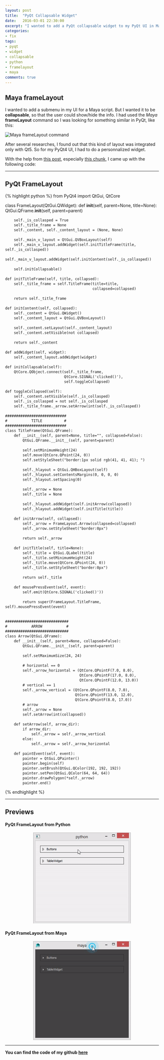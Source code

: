 ```yaml
---
layout: post
title:  "PyQt Collapsable Widget"
date:   2016-03-01 22:30:00
excerpt: "I wanted to add a PyQt collapsable widget to my PyQt UI in Maya (like the frameLayout command). Turned out it does not exist until Qt5, so I had to make it myself..."
categories: 
- fix
tags:
- pyqt
- widget
- collapsable
- python
- framelayout
- maya
comments: true
---
```


Maya frameLayout
----------------

I wanted to add a submenu in my UI for a Maya script. But I wanted it to be **collapsable**, so that the user could show/hide the info. I had used the *Maya* **frameLayout** command so I was looking for something similar in PyQt, like this:

![Maya frameLayout command]({{site.url}}/assets/images/posts/pyqt-collapsable-widget/maya_framelayout.gif)

After several researches, I found out that this kind of layout was integrated only with Qt5. So for my PyQt4 UI, I had to do a personnalized widget.

With the help from [this post](https://groups.google.com/d/msg/python_inside_maya/vO1pvA4YhF0/WpXMlkpgl54J), especially [this chunk](http://pastebin.com/qYgDDYsB), I came up with the following code:

---

PyQt FrameLayout
----------------

{% highlight python %}
from PyQt4 import QtGui, QtCore

class FrameLayout(QtGui.QWidget):
    def __init__(self, parent=None, title=None):
        QtGui.QFrame.__init__(self, parent=parent)

        self._is_collasped = True
        self._title_frame = None
        self._content, self._content_layout = (None, None)

        self._main_v_layout = QtGui.QVBoxLayout(self)
        self._main_v_layout.addWidget(self.initTitleFrame(title, self._is_collasped))
        self._main_v_layout.addWidget(self.initContent(self._is_collasped))

        self.initCollapsable()

    def initTitleFrame(self, title, collapsed):
        self._title_frame = self.TitleFrame(title=title,
                                            collapsed=collapsed)

        return self._title_frame

    def initContent(self, collapsed):
        self._content = QtGui.QWidget()
        self._content_layout = QtGui.QVBoxLayout()

        self._content.setLayout(self._content_layout)
        self._content.setVisible(not collapsed)

        return self._content

    def addWidget(self, widget):
        self._content_layout.addWidget(widget)

    def initCollapsable(self):
        QtCore.QObject.connect(self._title_frame,
                               QtCore.SIGNAL('clicked()'),
                               self.toggleCollapsed)

    def toggleCollapsed(self):
        self._content.setVisible(self._is_collasped)
        self._is_collasped = not self._is_collasped
        self._title_frame._arrow.setArrow(int(self._is_collasped))

    ############################
    #           TITLE          #
    ############################
    class TitleFrame(QtGui.QFrame):
        def __init__(self, parent=None, title="", collapsed=False):
            QtGui.QFrame.__init__(self, parent=parent)

            self.setMinimumHeight(24)
            self.move(QtCore.QPoint(24, 0))
            self.setStyleSheet("border:1px solid rgb(41, 41, 41); ")

            self._hlayout = QtGui.QHBoxLayout(self)
            self._hlayout.setContentsMargins(0, 0, 0, 0)
            self._hlayout.setSpacing(0)

            self._arrow = None
            self._title = None

            self._hlayout.addWidget(self.initArrow(collapsed))
            self._hlayout.addWidget(self.initTitle(title))

        def initArrow(self, collapsed):
            self._arrow = FrameLayout.Arrow(collapsed=collapsed)
            self._arrow.setStyleSheet("border:0px")

            return self._arrow

        def initTitle(self, title=None):
            self._title = QtGui.QLabel(title)
            self._title.setMinimumHeight(24)
            self._title.move(QtCore.QPoint(24, 0))
            self._title.setStyleSheet("border:0px")

            return self._title

        def mousePressEvent(self, event):
            self.emit(QtCore.SIGNAL('clicked()'))

            return super(FrameLayout.TitleFrame, self).mousePressEvent(event)


    #############################
    #           ARROW           #
    #############################
    class Arrow(QtGui.QFrame):
        def __init__(self, parent=None, collapsed=False):
            QtGui.QFrame.__init__(self, parent=parent)

            self.setMaximumSize(24, 24)

            # horizontal == 0
            self._arrow_horizontal = (QtCore.QPointF(7.0, 8.0),
                                      QtCore.QPointF(17.0, 8.0),
                                      QtCore.QPointF(12.0, 13.0))
            # vertical == 1
            self._arrow_vertical = (QtCore.QPointF(8.0, 7.0),
                                    QtCore.QPointF(13.0, 12.0),
                                    QtCore.QPointF(8.0, 17.0))
            # arrow
            self._arrow = None
            self.setArrow(int(collapsed))

        def setArrow(self, arrow_dir):
            if arrow_dir:
                self._arrow = self._arrow_vertical
            else:
                self._arrow = self._arrow_horizontal

        def paintEvent(self, event):
            painter = QtGui.QPainter()
            painter.begin(self)
            painter.setBrush(QtGui.QColor(192, 192, 192))
            painter.setPen(QtGui.QColor(64, 64, 64))
            painter.drawPolygon(*self._arrow)
            painter.end()
{% endhighlight %}

---

Previews
--------

#### PyQt FrameLayout from Python
<center>
      <img src="https://raw.githubusercontent.com/By0ute/pyqt-collapsable-widget/master/images/pyqt_collapsable_widget.gif">
</center>


#### PyQt FrameLayout from Maya
<center>
      <img src="https://raw.githubusercontent.com/By0ute/pyqt-collapsable-widget/master/images/pyqt_collapsable_widget_maya.gif">
</center>


---

**You can find the code of my github <i class="fa fa-github"></i> [here](https://github.com/By0ute/pyqt-collapsable-widget)**